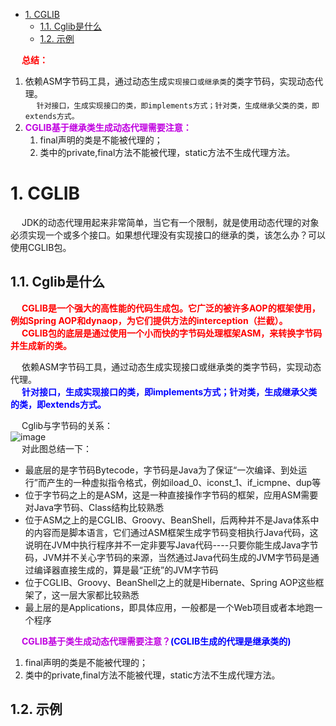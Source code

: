 

<!-- TOC -->

- [1. CGLIB](#1-cglib)
    - [1.1. Cglib是什么](#11-cglib是什么)
    - [1.2. 示例](#12-示例)

<!-- /TOC -->

&emsp; **<font color = "red">总结：</font>**  
1. 依赖ASM字节码工具，通过动态生成`实现接口或继承类`的类字节码，实现动态代理。  
&emsp; `针对接口，生成实现接口的类，即implements方式；针对类，生成继承父类的类，即extends方式。`  
2. **<font color = "clime">CGLIB基于继承类生成动态代理需要注意：</font>**  
    1. final声明的类是不能被代理的；
    2. 类中的private,final方法不能被代理，static方法不生成代理方法。

# 1. CGLIB
<!--

https://mp.weixin.qq.com/s/Am4uccsBFpKFnswSmI3iuA
https://www.cnblogs.com/selfchange/p/9828097.html
https://www.cnblogs.com/xrq730/p/6661692.html
https://blog.csdn.net/xiaohai0504/article/details/6832990
https://blog.csdn.net/danchu/article/details/70238002

-->
&emsp; JDK的动态代理用起来非常简单，当它有一个限制，就是使用动态代理的对象必须实现一个或多个接口。如果想代理没有实现接口的继承的类，该怎么办？可以使用CGLIB包。  

## 1.1. Cglib是什么
&emsp; **<font color = "red">CGLIB是一个强大的高性能的代码生成包。它广泛的被许多AOP的框架使用，例如Spring AOP和dynaop，为它们提供方法的interception（拦截）。</font>**  
&emsp; **<font color = "red">CGLIB包的底层是通过使用一个小而快的字节码处理框架ASM，来转换字节码并生成新的类。</font>**  

&emsp; 依赖ASM字节码工具，通过动态生成实现接口或继承类的类字节码，实现动态代理。  
&emsp; **<font color = "blue">针对接口，生成实现接口的类，即implements方式；针对类，生成继承父类的类，即extends方式。</font>**    

&emsp; Cglib与字节码的关系：  
![image](http://www.wt1814.com/static/view/images/java/design/design-24.png)  
&emsp; 对此图总结一下：

* 最底层的是字节码Bytecode，字节码是Java为了保证“一次编译、到处运行”而产生的一种虚拟指令格式，例如iload_0、iconst_1、if_icmpne、dup等  
* 位于字节码之上的是ASM，这是一种直接操作字节码的框架，应用ASM需要对Java字节码、Class结构比较熟悉  
* 位于ASM之上的是CGLIB、Groovy、BeanShell，后两种并不是Java体系中的内容而是脚本语言，它们通过ASM框架生成字节码变相执行Java代码，这说明在JVM中执行程序并不一定非要写Java代码----只要你能生成Java字节码，JVM并不关心字节码的来源，当然通过Java代码生成的JVM字节码是通过编译器直接生成的，算是最“正统”的JVM字节码  
* 位于CGLIB、Groovy、BeanShell之上的就是Hibernate、Spring AOP这些框架了，这一层大家都比较熟悉  
* 最上层的是Applications，即具体应用，一般都是一个Web项目或者本地跑一个程序  

&emsp; **<font color = "clime">CGLIB基于类生成动态代理需要注意？</font><font color = "blue">(CGLIB生成的代理是继承类的)</font>**  
1. final声明的类是不能被代理的；
2. 类中的private,final方法不能被代理，static方法不生成代理方法。

## 1.2. 示例
<!-- 
https://blog.csdn.net/danchu/article/details/70238002
-->